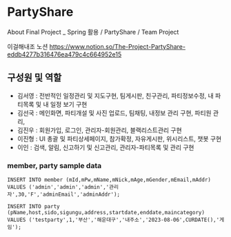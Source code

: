 # PartyShare
About Final Project _ Spring 활용 / PartyShare / Team Project

이걸해내조 노션 https://www.notion.so/The-Project-PartyShare-eddb4277b316476ea479c4c664952e15

## 구성원 및 역할

- 김서영 : 전반적인 일정관리 및 지도구현, 팀게시판, 친구관리,  파티정보수정, 내 파티목록 및 내 일정 보기 구현
- 김선국 : 메인화면, 파티개설 및 사진 업로드, 팀채팅, 내정보 관리 구현, 파티원 관리,
- 김진우 : 회원가입, 로그인, 관리자-회원관리, 블랙리스트관리 구현
- 이진형 : UI 총괄 및 파티상세페이지, 참가확정, 자유게시판, 위시리스트, 챗봇 구현
- 이인 : 검색, 알림, 신고하기 및 신고관리, 관리자-파티목록 및 관리 구현

### member, party sample data
```
INSERT INTO member (mId,mPw,mName,mNick,mAge,mGender,mEmail,mAddr)
VALUES ('admin','admin','admin','관리자',30,'F','adminEmail','adminAddr');

INSERT INTO party (pName,host,sido,sigungu,address,startdate,enddate,maincategory)
VALUES ('testparty',1,'부산','해운대구','내주소','2023-08-06',CURDATE(),'게임');
```
